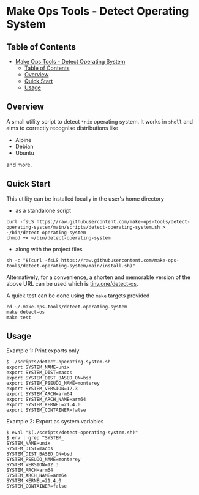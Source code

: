 # Make Ops Tools - Detect Operating System

## Table of Contents

- [Make Ops Tools - Detect Operating System](#make-ops-tools---detect-operating-system)
  - [Table of Contents](#table-of-contents)
  - [Overview](#overview)
  - [Quick Start](#quick-start)
  - [Usage](#usage)

## Overview

A small utility script to detect `*nix` operating system. It works in `shell` and aims to correctly recognise distributions like

- Alpine
- Debian
- Ubuntu

and more.

## Quick Start

This utility can be installed locally in the user's home directory

- as a standalone script

```console
curl -fsLS https://raw.githubusercontent.com/make-ops-tools/detect-operating-system/main/scripts/detect-operating-system.sh > ~/bin/detect-operating-system
chmod +x ~/bin/detect-operating-system
```

- along with the project files

```console
sh -c "$(curl -fsLS https://raw.githubusercontent.com/make-ops-tools/detect-operating-system/main/install.sh)"
```

Alternatively, for a convenience, a shorten and memorable version of the above URL can be used which is [tiny.one/detect-os](https://tiny.one/detect-os).

A quick test can be done using the `make` targets provided

```console
cd ~/.make-ops-tools/detect-operating-system
make detect-os
make test
```

## Usage

Example 1: Print exports only

```console
$ ./scripts/detect-operating-system.sh
export SYSTEM_NAME=unix
export SYSTEM_DIST=macos
export SYSTEM_DIST_BASED_ON=bsd
export SYSTEM_PSEUDO_NAME=monterey
export SYSTEM_VERSION=12.3
export SYSTEM_ARCH=arm64
export SYSTEM_ARCH_NAME=arm64
export SYSTEM_KERNEL=21.4.0
export SYSTEM_CONTAINER=false
```

Example 2: Export as system variables

```console
$ eval "$(./scripts/detect-operating-system.sh)"
$ env | grep ^SYSTEM_
SYSTEM_NAME=unix
SYSTEM_DIST=macos
SYSTEM_DIST_BASED_ON=bsd
SYSTEM_PSEUDO_NAME=monterey
SYSTEM_VERSION=12.3
SYSTEM_ARCH=arm64
SYSTEM_ARCH_NAME=arm64
SYSTEM_KERNEL=21.4.0
SYSTEM_CONTAINER=false
```
